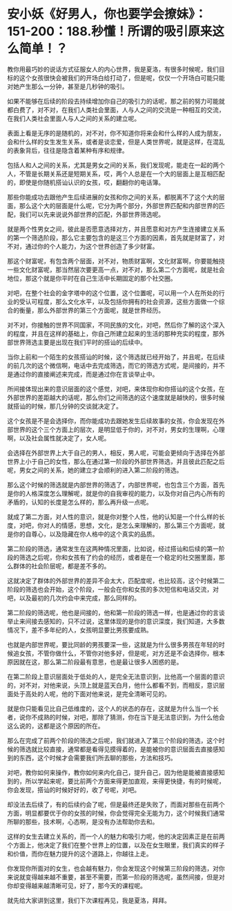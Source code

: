 # 安小妖《好男人，你也要学会撩妹》：151-200：188.秒懂！所谓的吸引原来这么简单！？

教你用最巧妙的说话方式征服女人的内心世界，我是夏洛，有很多时候呢，我们目标的这个女孩很快会被我们的开场白给打动了，但是呢，仅仅一个开场白可能只能对她产生那么一分钟，甚至是几秒钟的吸引。

如果不能够在后续的阶段去持续增加你自己的吸引力的话呢，那之前的努力可能就都白费了，对不对，在我们人类社会里面，人与人之间的交流是一种相互的交流，在我们人类社会里面人与人之间的关系的建立呢。

表面上看是无序的是随机的，对不对，你不知道你将来会和什么样的人成为朋友，会和什么样的女生发生关系，或者是谈恋爱，但是人类世界呢，就是这样，在混乱的表象背后，往往是隐含着某种有序和规律。

包括人和人之间的关系，尤其是男女之间的关系，我们发现呢，能走在一起的两个人，不管是长期关系还是短期关系，哎，两个人总是在一个大的层面上是互相匹配的，即使是你随机搭讪认识的女孩，哎，翻翻你的电话簿。

那些你能成功去跟他产生后续进展的女孩和你之间的关系，都脱离不了这个大的层面，那么这个大的层面是什么呢，它分为两个部分，外部世界匹配和内部世界的匹配，我们可以先来说说外部世界的匹配，外部世界筛选呢。

就是两个性男女之间，彼此是否愿意选择对方，并且愿意和对方产生连接建立关系的第一个筛选阶段，那么它主要包含的是这三个方面的因素，首先就是财富了，对不对，通过你的个人能力，为这个世界创造了多少财富。

那这个财富呢，有包含两个层面，对不对，物质财富啊，文化财富啊，你要能触挠一些文化财富呢，那当然层次要更高一点，对不对，那么第二个方面呢，就是社会地位，那这个就是你平时在自己生活中长期固定的那个社交圈。

对吧，在整个社会的金字塔中的这个位置，这个位置呢，可以用一个人在所处的行业的受认可程度，那么文化水平，以及包括你拥有的社会资源，这些方面做一个综合的衡量，那么外部世界的第三个方面呢，就是世界经历。

对不对，你接触的世界不同国家，不同民族的文化，对吧，然后你了解的这个深入的程度，并且在这样的基础上，你自己所建立起来的生活的那种充实的程度，那外部世界筛选主要是出现在我们平时的搭讪的后续中。

当你上前和一个陌生的女孩搭讪的时候，这个筛选就已经开始了，并且呢，在后续的前几次的这个微信啊，电话中去完成筛选，而它的筛选方式呢，是间接的，并不是通过你的直接阐述来完成，而是通过你在言谈举止中。

所间接体现出来的意识层面的这个感觉，对吧，来体现你和你搭讪的这个女孩，在外部世界的差距越大的话呢，那么你们之间筛选的这个速度就是越快的，很多时候就搭讪的时候，那几分钟的交谈就决定了。

这个女孩是不是会选择你，而你能成功去跟她发生后续故事的女孩，你会发现在外部世界的这个三个方面上的层次，是明显低于你的，对不对，男女的生理啊，心理啊，以及社会属性就决定了，女人呢。

会选择在外部世界上大于自己的男人，相反，男人呢，可能会更倾向于选择在外部世界上小于自己的女性，那么在通过第一阶段的外部世界筛选，并且彼此匹配之后呢，男女之间的关系，她的建立才会顺利的进入第二阶段的筛选。

那么这个时候的筛选就是内部世界的筛选了，内部世界呢，也包含三个方面，首先是你的人格深度怎么理解呢，就是你的自我审视的能力，以及你对自己内心所有的矛盾的，认知的长度是怎么样的，那么再升级一点呢。

就成了第二方面，对人性的意识，就是你对整个人性，他的认知是一个什么样的长度，对吧，你对人的情感，思想，文化，是怎么来理解的，那么第三个方面呢，就是你的自尊心，以及隐藏在你人格中的这个真实的品质。

第二阶段的筛选，通常发生在这两种情况里面，比如说，经过搭讪和后续的第一阶段的筛选之后呢，你和女孩有了约会的经历，或者是在一个稳定的社交圈里面，那么群体的社会阶层呢，都是差不多的。

这就决定了群体的外部世界的差异不会太大，匹配度呢，也比较高，这个时候第二阶段的筛选也会开始，这个阶段，一般会在你和女孩的多次短信和电话交流，对吧，以及最初的几次约会中来完成，那么同样的。

第二阶段的筛选呢，他也是间接的，他和第一阶段的筛选一样，也是通过你的言谈举止来间接去感知的，只不过说，这里体现的是你的意识深度，我们知道，大多数情况下，差不多年纪的人，女孩明显要比男孩要成熟。

也就是内部世界呢，要比同龄的男孩要深一些，这就是为什么很多男孩在年轻的时候追女孩，不管你做什么，不管你对他多好，但是呢，对方还是不会选择你，根本原因就在这，那么第二阶段最有意思，也是最让很多人困惑的是。

在第二阶段上意识层面处于低处的人，是完全无法意识到，比他高一个层面的意识的，对不对，对他来说，头顶上就是蓝天白月，他什么都看不到，而相反，意识层面处于高处的人呢，他的下面对他来说，是完全清晰可见的。

就是你只能看见比自己低维度的，这个人的状态的存在，这就是为什么当一个长者，说你不成熟的时候，对吧，那除了猜测，你在当下是无法意识到，为什么他会这么说的，这都是这个原因的所在。

那么在完成了前两个阶段的筛选之后呢，我们就进入了第三个阶段的筛选，这个时候的筛选就比较直接，通常都是看得见摸得着的，是能被你的意识层面去直接感知到的东西，这个时候才会需要我们所去聊的那些，方法和技巧。

对吧，教你如何来操作，教你如何来内化自己，提升自己，因为他是能被直接感知到的，所以学起来呢，要比前两个方面来得更加直观，来得更快捷，有的时候呢，你会发现，搭讪的时候好好的，收了号呢，对吧。

却没法去后续了，有的后续约会了呢，但是最终还是失败了，而面对那些在前两个方面，明显都要优于你的女孩的时候，你会觉得完全无能为力，这个时候我们通常所聊的那些，技术啊，心态啊，是没有办法帮助你去和。

这样的女生去建立关系的，而一个人的魅力和吸引力呢，他的决定因素正是在前两个方面上，他决定了我们在整个世界上的位置，以及在女生眼里，我们真实的样子和价值，而你在魅力提升的这个道路上，你越往上走。

你发现你所面对的女生，也会越有魅力，你会发现这个时候第三阶段的筛选，对你来说就变得越来越不重要，甚至不需要，而第一阶段的筛选呢，虽然间接，但是对你却变得越来越清晰可见，好了，那今天的课程呢。

就先给大家讲到这里，我们下次课程再见，我是夏洛，拜拜。